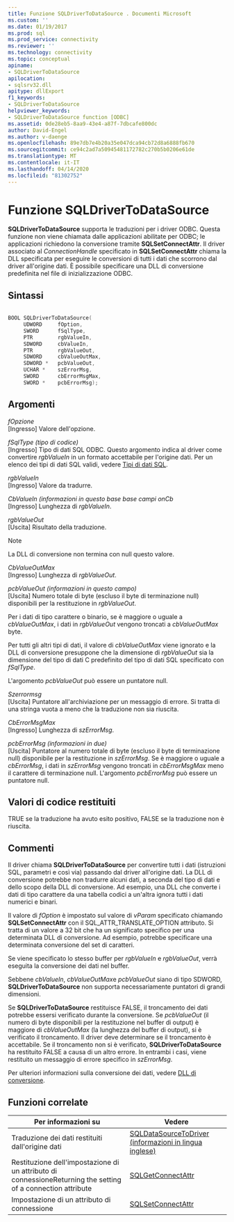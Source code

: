 ```yaml
---
title: Funzione SQLDriverToDataSource . Documenti Microsoft
ms.custom: ''
ms.date: 01/19/2017
ms.prod: sql
ms.prod_service: connectivity
ms.reviewer: ''
ms.technology: connectivity
ms.topic: conceptual
apiname:
- SQLDriverToDataSource
apilocation:
- sqlsrv32.dll
apitype: dllExport
f1_keywords:
- SQLDriverToDataSource
helpviewer_keywords:
- SQLDriverToDataSource function [ODBC]
ms.assetid: 0de28eb5-8aa9-43e4-a87f-7dbcafe800dc
author: David-Engel
ms.author: v-daenge
ms.openlocfilehash: 89e7db7e4b20a35e047dca94cb72d8a6888fb670
ms.sourcegitcommit: ce94c2ad7a50945481172782c270b5b0206e61de
ms.translationtype: MT
ms.contentlocale: it-IT
ms.lasthandoff: 04/14/2020
ms.locfileid: "81302752"
---
```

# <a name="sqldrivertodatasource-function"></a>Funzione SQLDriverToDataSource
**SQLDriverToDataSource** supporta le traduzioni per i driver ODBC. Questa funzione non viene chiamata dalle applicazioni abilitate per ODBC; le applicazioni richiedono la conversione tramite **SQLSetConnectAttr**. Il driver associato al *ConnectionHandle* specificato in **SQLSetConnectAttr** chiama la DLL specificata per eseguire le conversioni di tutti i dati che scorrono dal driver all'origine dati. È possibile specificare una DLL di conversione predefinita nel file di inizializzazione ODBC.  
  
## <a name="syntax"></a>Sintassi  
  
```cpp  
  
BOOL SQLDriverToDataSource(  
     UDWORD     fOption,  
     SWORD      fSqlType,  
     PTR        rgbValueIn,  
     SDWORD     cbValueIn,  
     PTR        rgbValueOut,  
     SDWORD     cbValueOutMax,  
     SDWORD *   pcbValueOut,  
     UCHAR *    szErrorMsg,  
     SWORD      cbErrorMsgMax,  
     SWORD *    pcbErrorMsg);  
```  
  
## <a name="arguments"></a>Argomenti  
 *fOpzione*  
 [Ingresso] Valore dell'opzione.  
  
 *fSqlType (tipo di codice)*  
 [Ingresso] Tipo di dati SQL ODBC. Questo argomento indica al driver come convertire *rgbValueIn* in un formato accettabile per l'origine dati. Per un elenco dei tipi di dati SQL validi, vedere [Tipi di dati SQL](../../../odbc/reference/appendixes/sql-data-types.md).  
  
 *rgbValueIn*  
 [Ingresso] Valore da tradurre.  
  
 *CbValueIn (informazioni in questo base base campi onCb*  
 [Ingresso] Lunghezza di *rgbValueIn*.  
  
 *rgbValueOut*  
 [Uscita] Risultato della traduzione.  
  
> [!NOTE]  
>  La DLL di conversione non termina con null questo valore.  
  
 *CbValueOutMax*  
 [Ingresso] Lunghezza di *rgbValueOut*.  
  
 *pcbValueOut (informazioni in questo campo)*  
 [Uscita] Numero totale di byte (escluso il byte di terminazione null) disponibili per la restituzione in *rgbValueOut*.  
  
 Per i dati di tipo carattere o binario, se è maggiore o uguale a *cbValueOutMax*, i dati in *rgbValueOut* vengono troncati a *cbValueOutMax* byte.  
  
 Per tutti gli altri tipi di dati, il valore di *cbValueOutMax* viene ignorato e la DLL di conversione presuppone che la dimensione di *rgbValueOut* sia la dimensione del tipo di dati C predefinito del tipo di dati SQL specificato con *fSqlType*.  
  
 L'argomento *pcbValueOut* può essere un puntatore null.  
  
 *Szerrormsg*  
 [Uscita] Puntatore all'archiviazione per un messaggio di errore. Si tratta di una stringa vuota a meno che la traduzione non sia riuscita.  
  
 *CbErrorMsgMax*  
 [Ingresso] Lunghezza di *szErrorMsg*.  
  
 *pcbErrorMsg (informazioni in due)*  
 [Uscita] Puntatore al numero totale di byte (escluso il byte di terminazione null) disponibile per la restituzione in *szErrorMsg*. Se è maggiore o uguale a *cbErrorMsg*, i dati in *szErrorMsg* vengono troncati in *cbErrorMsgMax* meno il carattere di terminazione null. L'argomento *pcbErrorMsg* può essere un puntatore null.  
  
## <a name="returns"></a>Valori di codice restituiti  
 TRUE se la traduzione ha avuto esito positivo, FALSE se la traduzione non è riuscita.  
  
## <a name="comments"></a>Commenti  
 Il driver chiama **SQLDriverToDataSource** per convertire tutti i dati (istruzioni SQL, parametri e così via) passando dal driver all'origine dati. La DLL di conversione potrebbe non tradurre alcuni dati, a seconda del tipo di dati e dello scopo della DLL di conversione. Ad esempio, una DLL che converte i dati di tipo carattere da una tabella codici a un'altra ignora tutti i dati numerici e binari.  
  
 Il valore di *fOption* è impostato sul valore di *vParam* specificato chiamando **SQLSetConnectAttr** con il SQL_ATTR_TRANSLATE_OPTION attributo. Si tratta di un valore a 32 bit che ha un significato specifico per una determinata DLL di conversione. Ad esempio, potrebbe specificare una determinata conversione del set di caratteri.  
  
 Se viene specificato lo stesso buffer per *rgbValueIn* e *rgbValueOut*, verrà eseguita la conversione dei dati nel buffer.  
  
 Sebbene *cbValueIn*, *cbValueOutMax*e *pcbValueOut* siano di tipo SDWORD, **SQLDriverToDataSource** non supporta necessariamente puntatori di grandi dimensioni.  
  
 Se **SQLDriverToDataSource** restituisce FALSE, il troncamento dei dati potrebbe essersi verificato durante la conversione. Se *pcbValueOut* (il numero di byte disponibili per la restituzione nel buffer di output) è maggiore di *cbValueOutMax* (la lunghezza del buffer di output), si è verificato il troncamento. Il driver deve determinare se il troncamento è accettabile. Se il troncamento non si è verificato, **SQLDriverToDataSource** ha restituito FALSE a causa di un altro errore. In entrambi i casi, viene restituito un messaggio di errore specifico in *szErrorMsg*.  
  
 Per ulteriori informazioni sulla conversione dei dati, vedere [DLL di conversione](../../../odbc/reference/develop-app/translation-dlls.md).  
  
## <a name="related-functions"></a>Funzioni correlate  
  
|Per informazioni su|Vedere|  
|---------------------------|---------|  
|Traduzione dei dati restituiti dall'origine dati|[SQLDataSourceToDriver (informazioni in lingua inglese)](../../../odbc/reference/syntax/sqldatasourcetodriver-function.md)|  
|Restituzione dell'impostazione di un attributo di connessioneReturning the setting of a connection attribute|[SQLGetConnectAttr](../../../odbc/reference/syntax/sqlgetconnectattr-function.md)|  
|Impostazione di un attributo di connessione|[SQLSetConnectAttr](../../../odbc/reference/syntax/sqlsetconnectattr-function.md)|
